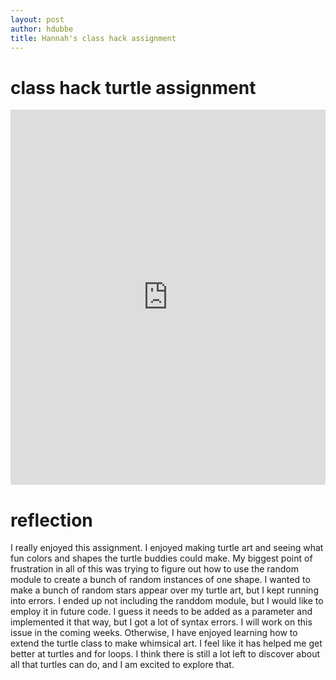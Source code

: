 ```yaml
---
layout: post
author: hdubbe
title: Hannah's class hack assignment
---
```


# class hack turtle assignment

<iframe src="https://trinket.io/embed/python/40bcff4f51" width="100%" height="600" frameborder="0" marginwidth="0" marginheight="0" allowfullscreen></iframe>

# reflection

I really enjoyed this assignment. I enjoyed making turtle art and seeing what fun colors and shapes the turtle buddies could make. 
My biggest point of frustration in all of this was trying to figure out how to use the random module to create a bunch of random instances of one shape. 
I wanted to make a bunch of random stars appear over my turtle art, but I kept running into errors. I ended up not including the randdom module,
but I would like to employ it in future code. I guess it needs to be added as a parameter and implemented it that way, but I got a lot of syntax errors.
I will work on this issue in the coming weeks.
Otherwise, I have enjoyed learning how to extend the turtle class to make whimsical art. I feel like it has helped me get better at turtles and for loops.
I think there is still a lot left to discover about all that turtles can do, and I am excited to explore that.


